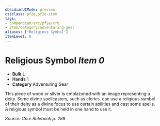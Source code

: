 ```yaml
---
obsidianUIMode: preview
cssclass: pf2e,pf2e-item
tags:
- compendium/src/pf2e/crb
- item/category/adventuring-gear
aliases: ["Religious Symbol"]
itemLevel: 0
---
```

# Religious Symbol *Item 0*  

- **Bulk** L
- **Hands** 1
- **Category** Adventuring Gear

This piece of wood or silver is emblazoned with an image representing a deity. Some divine spellcasters, such as clerics, can use a religious symbol of their deity as a divine focus to use certain abilities and cast some spells. A religious symbol must be held in one hand to use it.

*Source: Core Rulebook p. 288*